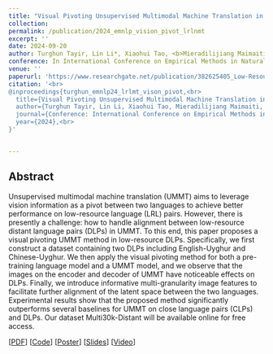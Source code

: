 ```yaml
---
title: "Visual Pivoting Unsupervised Multimodal Machine Translation in Low-Resource Distant Language Pairs"
collection: 
permalink: /publication/2024_emnlp_vision_pivot_lrlnmt
excerpt: ''
date: 2024-09-20
author: Turghun Tayir, Lin Li*, Xiaohui Tao, <b>Mieradilijiang Maimaiti</b>, Ming Li, and Jianquan Liu
conference: In International Conference on Empirical Methods in Natural Language Processing <b>(EMNLP, 2024)</b> (*=corresponding author) (Findings) 
venue: ''
paperurl: 'https://www.researchgate.net/publication/382625405_Low-Resource_Machine_Translation_with_Different_Granularity_Image_Features'
citation: '<br>
@inproceedings{turghun_emnlp24_lrlmt_vison_pivot,<br>
  title={Visual Pivoting Unsupervised Multimodal Machine Translation in Low-Resource Distant Language Pairs},<br>
  author={Turghun Tayir, Lin Li, Xiaohui Tao, Mieradilijiang Maimaiti, Ming Li, and Jianquan Liu},<br>
  journal={Conference: International Conference on Empirical Methods in Natural Language Processing (EMNLP)},<br>
  year={2024},<br>
}'


---
```

<h2><strong>Abstract</strong></h2>
Unsupervised multimodal machine translation (UMMT) aims to leverage vision information as a pivot between two languages to achieve better performance on low-resource language (LRL) pairs. 
However, there is presently a challenge: how to handle alignment between low-resource distant language pairs (DLPs) in UMMT. 
To this end, this paper proposes a visual pivoting UMMT method in low-resource DLPs. Specifically, we first construct a dataset containing two DLPs including English-Uyghur and Chinese-Uyghur. 
We then apply the visual pivoting method for both a pre-training language model and a UMMT model, and we observe that the images on the encoder and decoder of UMMT have noticeable effects on DLPs. 
Finally, we introduce informative multi-granularity image features to facilitate further alignment of the latent space between the two languages. 
Experimental results show that the proposed method significantly outperforms several baselines for UMMT on close language pairs (CLPs) and DLPs. 
Our dataset Multi30k-Distant will be available online for free access.

\[[PDF](https://aclanthology.org/2024.findings-emnlp.320/)\] \[[Code](https://github.com/WUT-IDEA/VP-UMMT)\] \[[Poster](https://miradel51.github.io/files/emnlp24_findings_poster.jpg)\] \[[Slides](https://miradel51.github.io/files/emnlp24_findings_slides.pdf)\] \[[Video](https://miradel51.github.io/files/emnlp24_findings_video_final.mp4)\] 
